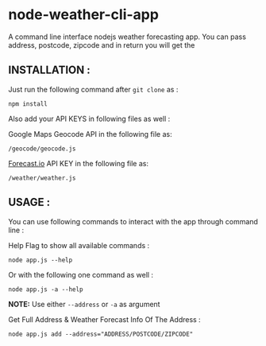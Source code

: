 # node-weather-cli-app
A command line interface nodejs weather forecasting app. You can pass address, postcode, zipcode and in return you will get the 

## INSTALLATION : 

Just run the following command after `git clone` as : 

    npm install
    
Also add your API KEYS in following files as well : 

Google Maps Geocode API in the following file as:

    /geocode/geocode.js
    
[Forecast.io](http://www.forecast.io) API KEY in the following file as:

    /weather/weather.js

## USAGE :

You can use following commands to interact with the app through command line :

Help Flag to show all available commands :

    node app.js --help

Or with the following one command as well : 

    node app.js -a --help
    
**NOTE:** Use either `--address` or `-a` as argument

Get Full Address & Weather Forecast Info Of The Address : 

    node app.js add --address="ADDRESS/POSTCODE/ZIPCODE"
    
    

